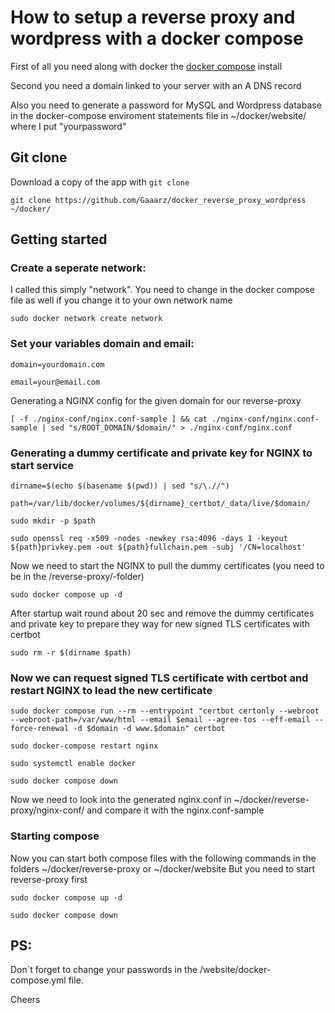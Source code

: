 # How to setup a reverse proxy and wordpress with a docker compose

First of all you need along with docker the [docker compose](https://docs.docker.com/compose/) install

Second you need a domain linked to your server with an A DNS record

Also you need to generate a password for MySQL and Wordpress database in the docker-compose enviroment statements file in ~/docker/website/ where I put "yourpassword"

## Git clone
Download a copy of the app with `git clone`
```
git clone https://github.com/Gaaarz/docker_reverse_proxy_wordpress ~/docker/
```
## Getting started
### Create a seperate network:
I called this simply "network". You need to change in the docker compose file as well if you change it to your own network name
```
sudo docker network create network
```
### Set your variables domain and email:
```
domain=yourdomain.com
```
```
email=your@email.com
```
Generating a NGINX config for the given domain for our reverse-proxy
```
[ -f ./nginx-conf/nginx.conf-sample ] && cat ./nginx-conf/nginx.conf-sample | sed "s/ROOT_DOMAIN/$domain/" > ./nginx-conf/nginx.conf
```

### Generating a dummy certificate and private key for NGINX to start service
```
dirname=$(echo $(basename $(pwd)) | sed "s/\.//")
```
```
path=/var/lib/docker/volumes/${dirname}_certbot/_data/live/$domain/
```
```
sudo mkdir -p $path
```
```
sudo openssl req -x509 -nodes -newkey rsa:4096 -days 1 -keyout ${path}privkey.pem -out ${path}fullchain.pem -subj '/CN=localhost'
```
Now we need to start the NGINX to pull the dummy certificates (you need to be in the /reverse-proxy/-folder)
```
sudo docker compose up -d
```
After startup wait round about 20 sec and remove the dummy certificates and private key to prepare they way for new signed TLS certificates with certbot
```
sudo rm -r $(dirname $path)
```
### Now we can request signed TLS certificate with certbot and restart NGINX to lead the new certificate
```
sudo docker compose run --rm --entrypoint "certbot certonly --webroot --webroot-path=/var/www/html --email $email --agree-tos --eff-email --force-renewal -d $domain -d www.$domain" certbot
```
```
sudo docker-compose restart nginx
```
```
sudo systemctl enable docker
```
```
sudo docker compose down
```

Now we need to look into the generated nginx.conf in ~/docker/reverse-proxy/nginx-conf/ and compare it with the nginx.conf-sample

### Starting compose
Now you can start both compose files with the following commands in the folders ~/docker/reverse-proxy or ~/docker/website
But you need to start reverse-proxy first
```
sudo docker compose up -d
```
```
sudo docker compose down
```

## PS:
Don´t forget to change your passwords in the /website/docker-compose.yml file.

Cheers

